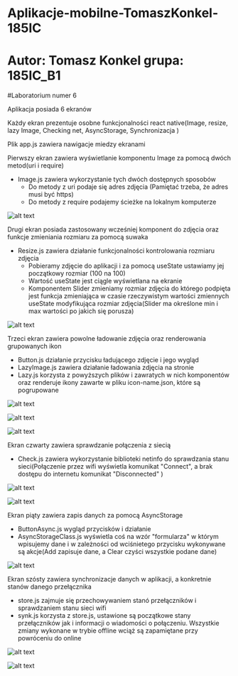 
# Aplikacje-mobilne-TomaszKonkel-185IC
# Autor: Tomasz Konkel grupa: 185IC_B1


#Laboratorium numer 6

Aplikacja posiada 6 ekranów

Każdy ekran prezentuje osobne funkcjonalności react native(Image, resize, lazy Image, Checking net, AsyncStorage, Synchronizacja )

Plik app.js zawiera nawigacje miedzy ekranami 

Pierwszy ekran zawiera wyświetlanie komponentu Image za pomocą dwóch metod(uri i require)
  - Image.js zawiera wykorzystanie tych dwóch dostępnych sposobów
    - Do metody z uri podaje się adres zdjęcia (Pamiętać trzeba, że adres musi być https)
    - Do metody z require podajemy ścieżke na lokalnym komputerze    

![alt text](https://github.com/TomaszKonkel/aplikacje-mobilne-TomaszKonkel-185IC_A1/blob/master/Lab6/1.jpg)

Drugi ekran posiada zastosowany wcześniej komponent do zdjęcia oraz funkcje zmieniania rozmiaru za pomocą suwaka
  - Resize.js zawiera działanie funkcjonalności kontrolowania rozmiaru zdjęcia 
    - Pobieramy zdjęcie do aplikacji i za pomocą useState ustawiamy jej początkowy rozmiar (100 na 100)
    - Wartość useState jest ciągle wyświetlana na ekranie 
    - Komponentem Slider zmieniamy rozmiar zdjęcia do którego podpięta jest funkcja zmieniająca w czasie rzeczywistym wartości zmiennych useState modyfikująca rozmiar zdjęcia(Slider ma określone min i max wartości po jakich się porusza)

![alt text](https://github.com/TomaszKonkel/aplikacje-mobilne-TomaszKonkel-185IC_A1/blob/master/Lab6/2.jpg)  
 
 Trzeci ekran zawiera powolne ładowanie zdjęcia oraz renderowania grupowanych ikon
  - Button.js działanie przycisku ładującego zdjęcie i jego wygląd   
  - LazyImage.js zawiera działanie ładowania zdjęcia na stronie
  - Lazy.js korzysta z powyższych plików i zawratych w nich komponentów oraz renderuje ikony zawarte w pliku icon-name.json, które są pogrupowane

![alt text](https://github.com/TomaszKonkel/aplikacje-mobilne-TomaszKonkel-185IC_A1/blob/master/Lab6/3.jpg)

![alt text](https://github.com/TomaszKonkel/aplikacje-mobilne-TomaszKonkel-185IC_A1/blob/master/Lab6/3.1.jpg)

![alt text](https://github.com/TomaszKonkel/aplikacje-mobilne-TomaszKonkel-185IC_A1/blob/master/Lab6/3.2.jpg)

Ekran czwarty zawiera sprawdzanie połączenia z siecią 
  - Check.js zawiera wykorzystanie biblioteki netinfo do sprawdzania stanu sieci(Połączenie przez wifi wyświetla komunikat "Connect", a brak dostępu do internetu komunikat "Disconnected" )

![alt text](https://github.com/TomaszKonkel/aplikacje-mobilne-TomaszKonkel-185IC_A1/blob/master/Lab6/4.jpg)

![alt text](https://github.com/TomaszKonkel/aplikacje-mobilne-TomaszKonkel-185IC_A1/blob/master/Lab6/4.1.jpg)

Ekran piąty zawiera zapis danych za pomocą AsyncStorage
  - ButtonAsync.js  wygląd przycisków i działanie 
  - AsyncStorageClass.js  wyświetla coś na wzór "formularza" w którym wpisujemy dane i w zależności od wciśnietego przycisku wykonywane są akcje(Add zapisuje dane, a Clear czyści wszystkie podane dane)

![alt text](https://github.com/TomaszKonkel/aplikacje-mobilne-TomaszKonkel-185IC_A1/blob/master/Lab6/5.jpg)

Ekran szósty zawiera synchronizacje danych w aplikacji, a konkretnie stanów danego przełącznika 
  - store.js zajmuje się przechowywaniem stanó przełączników i sprawdzaniem stanu sieci wifi
  - synk.js korzysta z store.js, ustawione są początkowe stany przełączników jak i informacji o wiadomości o połączeniu. Wszystkie zmiany wykonane w trybie offline wciąż są zapamiętane przy powróceniu do online 

![alt text](https://github.com/TomaszKonkel/aplikacje-mobilne-TomaszKonkel-185IC_A1/blob/master/Lab6/6.jpg)

![alt text](https://github.com/TomaszKonkel/aplikacje-mobilne-TomaszKonkel-185IC_A1/blob/master/Lab6/6.1.jpg)
